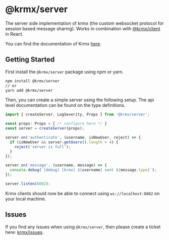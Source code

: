 # @krmx/server
The server side implementation of krmx (the custom websocket protocol for session based message sharing). Works in combination with [@krmx/client](https://www.npmjs.com/package/@krmx/client) in React.

You can find the documentation of Krmx [here](https://simonkarman.github.io/krmx).

## Getting Started
First install the `@krmx/server` package using npm or yarn.
```bash
npm install @krmx/server
// or
yarn add @krmx/server
```

Then, you can create a simple server using the following setup. The api level documentation can be found on the type definitions.
```typescript
import { createServer, LogSeverity, Props } from '@krmx/server';

const props: Props = { /* configure here */ }
const server = createServer(props);

server.on('authenticate', (username, isNewUser, reject) => {
  if (isNewUser && server.getUsers().length > 4) {
    reject('server is full');
  }
});

server.on('message', (username, message) => {
  console.debug(`[debug] [krmx] ${username} sent ${message.type}`);
});

server.listen(8082);
```
Krmx clients should now be able to connect using `ws://localhost:8082` on your local machine.

## Issues
If you find any issues when using `@krmx/server`, then please create a ticket here: [krmx/issues](https://github.com/simonkarman/krmx/issues).
